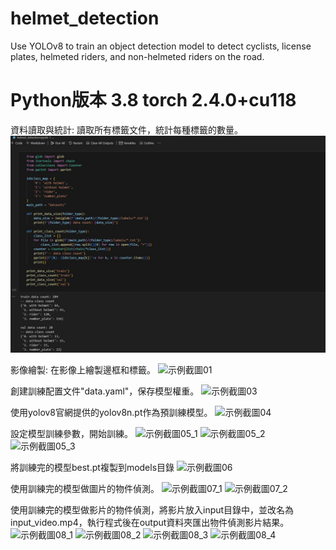# helmet_detection
Use YOLOv8 to train an object detection model to detect cyclists, license plates, helmeted riders, and non-helmeted riders on the road.

# Python版本 3.8 torch 2.4.0+cu118 

資料讀取與統計:
讀取所有標籤文件，統計每種標籤的數量。
![示例截圖01](https://github.com/wenshenfan/helmet_detection/raw/main/screenshot/01.jpg)


影像繪製:
在影像上繪製邊框和標籤。
![示例截圖01](https://github.com/wenshenfan/helmet_detection/screenshot/02.jpg)


創建訓練配置文件"data.yaml"，保存模型權重。
![示例截圖03](https://github.com/wenshenfan/helmet_detection/screenshot/03.jpg)


使用yolov8官網提供的yolov8n.pt作為預訓練模型。
![示例截圖04](https://github.com/wenshenfan/helmet_detection/screenshot/04.jpg)


設定模型訓練參數，開始訓練。
![示例截圖05_1](https://github.com/wenshenfan/helmet_detection/screenshot/05_1.jpg)
![示例截圖05_2](https://github.com/wenshenfan/helmet_detection/screenshot/05_2.jpg)
![示例截圖05_3](https://github.com/wenshenfan/helmet_detection/screenshot/05_3.jpg)


將訓練完的模型best.pt複製到models目錄
![示例截圖06](https://github.com/wenshenfan/helmet_detection/screenshot/06.jpg)


使用訓練完的模型做圖片的物件偵測。
![示例截圖07_1](https://github.com/wenshenfan/helmet_detection/screenshot/07_1.jpg)
![示例截圖07_2](https://github.com/wenshenfan/helmet_detection/screenshot/07_2.jpg)

使用訓練完的模型做影片的物件偵測，將影片放入input目錄中，並改名為input_video.mp4，執行程式後在output資料夾匯出物件偵測影片結果。
![示例截圖08_1](https://github.com/wenshenfan/helmet_detection/screenshot/08_1.jpg)
![示例截圖08_2](https://github.com/wenshenfan/helmet_detection/screenshot/08_2.jpg)
![示例截圖08_3](https://github.com/wenshenfan/helmet_detection/screenshot/08_3.jpg)
![示例截圖08_4](https://github.com/wenshenfan/helmet_detection/screenshot/08_4.jpg)
